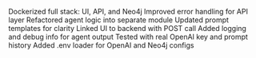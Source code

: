 Dockerized full stack: UI, API, and Neo4j
Improved error handling for API layer
Refactored agent logic into separate module
Updated prompt templates for clarity
Linked UI to backend with POST call
Added logging and debug info for agent output
Tested with real OpenAI key and prompt history
Added .env loader for OpenAI and Neo4j configs
